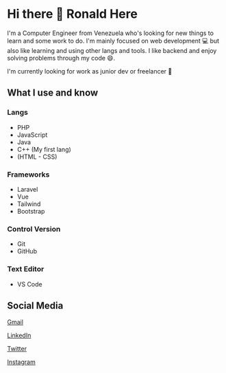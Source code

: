 # Hi there 👋 Ronald Here

I'm a Computer Engineer from Venezuela who's looking for new things to learn and some work to do. I'm mainly focused on web development :computer: but also like learning and using other langs and tools. I like backend and enjoy solving problems through my code :smile:.

I'm currently looking for work as junior dev or freelancer :memo:

## What I use and know

### Langs

+ PHP
+ JavaScript
+ Java
+ C++ (My first lang)
+ (HTML - CSS)

### Frameworks

- Laravel
- Vue
- Tailwind
- Bootstrap

### Control Version

* Git
* GitHub

### Text Editor

+ VS Code

## Social Media

[Gmail](Mailto:ronaldblanco509@gmail.com)

[LinkedIn](https://www.linkedin.com/in/ronald-blanco-62bba718b/)

[Twitter](https://twitter.com/ronaldb4)

[Instagram](https://www.instagram.com/ronaldb4/)

<!--
**rb59/rb59** is a ✨ _special_ ✨ repository because its `README.md` (this file) appears on your GitHub profile.

Here are some ideas to get you started:

- 🔭 I’m currently working on ...
- 🌱 I’m currently learning ...
- 👯 I’m looking to collaborate on ...
- 🤔 I’m looking for help with ...
- 💬 Ask me about ...
- 📫 How to reach me: ...
- 😄 Pronouns: ...
- ⚡ Fun fact: ...
-->
